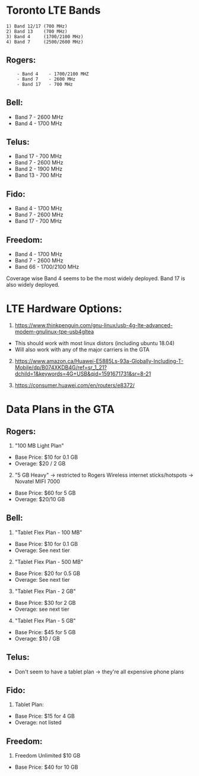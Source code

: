 # Toronto LTE Bands

    1) Band 12/17 (700 MHz)
    2) Band 13    (700 MHz)
    3) Band 4     (1700/2100 MHz)
    4) Band 7     (2500/2600 MHz)

##  Rogers:      
        - Band 4    - 1700/2100 MHZ
        - Band 7    - 2600 MHz
        - Band 17   - 700 MHz

## Bell:
- Band 7    - 2600 MHz
- Band 4    - 1700 MHz

## Telus:
- Band 17   - 700 MHz
- Band 7    - 2600 MHz
- Band 2    - 1900 MHz
- Band 13   - 700 MHz

## Fido:
- Band 4    - 1700 MHz
- Band 7    - 2600 MHz
- Band 17   - 700 MHz

## Freedom:
- Band 4    - 1700 MHz
- Band 7    - 2600 MHz
- Band 66   - 1700/2100 MHz

Coverage wise Band 4 seems to be the most widely deployed.
Band 17 is also widely deployed.


# LTE Hardware Options:


1. https://www.thinkpenguin.com/gnu-linux/usb-4g-lte-advanced-modem-gnulinux-tpe-usb4gltea

- This should work with most linux distors (including ubuntu 18.04)
- Will also work with any of the major carriers in the GTA


2. https://www.amazon.ca/Huawei-E5885Ls-93a-Globally-Including-T-Mobile/dp/B074XKDB4G/ref=sr_1_21?dchild=1&keywords=4G+USB&qid=1591671731&sr=8-21

3. https://consumer.huawei.com/en/routers/e8372/


# Data Plans in the GTA

## Rogers:
1. "100 MB Light Plan" 
- Base Price: $10 for 0.1 GB
- Overage: $20 / 2 GB

2. "5 GB Heavy" -> restricted to Rogers Wireless internet sticks/hotspots -> Novatel MIFI 7000
- Base Price: $60 for 5 GB
- Overage: $20/10 GB 

## Bell:
1. "Tablet Flex Plan - 100 MB"
- Base Price: $10 for 0.1 GB
- Overage: See next tier

2. "Tablet Flex Plan - 500 MB"
- Base Price: $20 for 0.5 GB
- Overage: See next tier

3. "Tablet Flex Plan - 2 GB"
- Base Price: $30 for 2 GB
- Overage: see next tier
            
4. "Tablet Flex Plan - 5 GB"
- Base Price: $45 for 5 GB
- Overage: $10 / GB

## Telus:
- Don't seem to have a tablet plan -> they're all expensive phone plans

## Fido:
1. Tablet Plan:
- Base Price: $15 for 4 GB
- Overage: not listed

## Freedom:
1. Freedom Unlimited $10 GB
- Base Price: $40 for 10 GB




